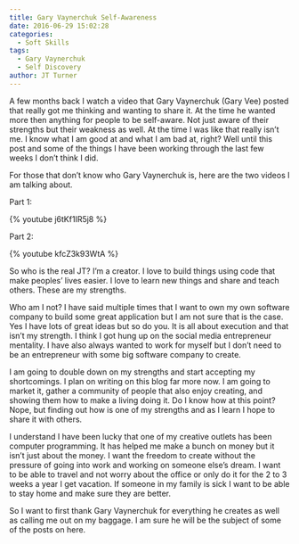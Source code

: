 ```yaml
---
title: Gary Vaynerchuk Self-Awareness
date: 2016-06-29 15:02:28
categories:
  - Soft Skills
tags:
  - Gary Vaynerchuk
  - Self Discovery
author: JT Turner
---
```

A few months back I watch a video that Gary Vaynerchuk (Gary Vee) posted that really got me thinking and wanting to share it. At the time he wanted more then anything for people to be self-aware. Not just aware of their strengths but their weakness as well. At the time I was like that really isn’t me. I know what I am good at and what I am bad at, right? Well until this post and some of the things I have been working through the last few weeks I don’t think I did.

For those that don’t know who Gary Vaynerchuk is, here are the two videos I am talking about.

Part 1:

{% youtube j6tKf1IR5j8 %}

Part 2:

{% youtube kfcZ3k93WtA %}

So who is the real JT? I’m a creator. I love to build things using code that make peoples’ lives easier. I love to learn new things and share and teach others. These are my strengths.

Who am I not? I have said multiple times that I want to own my own software company to build some great application but I am not sure that is the case. Yes I have lots of great ideas but so do you. It is all about execution and that isn’t my strength. I think I got hung up on the social media entrepreneur mentality. I have also always wanted to work for myself but I don’t need to be an entrepreneur with some big software company to create.

I am going to double down on my strengths and start accepting my shortcomings. I plan on writing on this blog far more now. I am going to market it, gather a community of people that also enjoy creating, and showing them how to make a living doing it. Do I know how at this point? Nope, but finding out how is one of my strengths and as I learn I hope to share it with others.

I understand I have been lucky that one of my creative outlets has been computer programming. It has helped me make a bunch on money but it isn’t just about the money. I want the freedom to create without the pressure of going into work and working on someone else’s dream. I want to be able to travel and not worry about the office or only do it for the 2 to 3 weeks a year I get vacation. If someone in my family is sick I want to be able to stay home and make sure they are better.

So I want to first thank Gary Vaynerchuk for everything he creates as well as calling me out on my baggage. I am sure he will be the subject of some of the posts on here.
